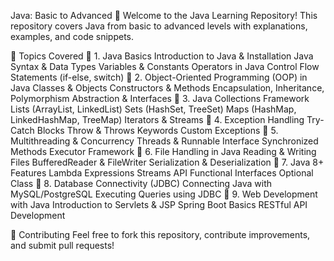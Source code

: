 Java: Basic to Advanced 🚀
Welcome to the Java Learning Repository! This repository covers Java from basic to advanced levels with explanations, examples, and code snippets.

📌 Topics Covered
🔹 1. Java Basics
Introduction to Java & Installation
Java Syntax & Data Types
Variables & Constants
Operators in Java
Control Flow Statements (if-else, switch)
🔹 2. Object-Oriented Programming (OOP) in Java
Classes & Objects
Constructors & Methods
Encapsulation, Inheritance, Polymorphism
Abstraction & Interfaces
🔹 3. Java Collections Framework
Lists (ArrayList, LinkedList)
Sets (HashSet, TreeSet)
Maps (HashMap, LinkedHashMap, TreeMap)
Iterators & Streams
🔹 4. Exception Handling
Try-Catch Blocks
Throw & Throws Keywords
Custom Exceptions
🔹 5. Multithreading & Concurrency
Threads & Runnable Interface
Synchronized Methods
Executor Framework
🔹 6. File Handling in Java
Reading & Writing Files
BufferedReader & FileWriter
Serialization & Deserialization
🔹 7. Java 8+ Features
Lambda Expressions
Streams API
Functional Interfaces
Optional Class
🔹 8. Database Connectivity (JDBC)
Connecting Java with MySQL/PostgreSQL
Executing Queries using JDBC
🔹 9. Web Development with Java
Introduction to Servlets & JSP
Spring Boot Basics
RESTful API Development

🤝 Contributing
Feel free to fork this repository, contribute improvements, and submit pull requests!
